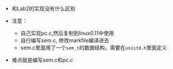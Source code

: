 * 和Lab2的实现没有什么区别

* 注意：
   + 自己实现pc.c,然后复制到linux0.11中使用
   + 自行编写sem.c, 修改markfile编译进去
   + sem.c里面用了一个`sem_t`的数据结构，需要在`unistd.h`里面定义


* 难点就是编写sem.c和pc.c


